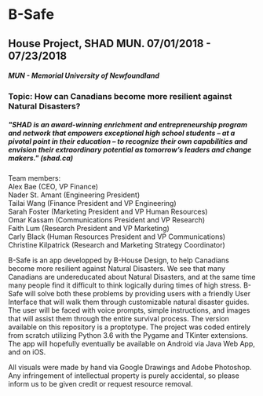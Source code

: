 # B-Safe
## House Project, SHAD MUN. 07/01/2018 - 07/23/2018
##### MUN - Memorial University of Newfoundland
### Topic: How can Canadians become more resilient against Natural Disasters? 
##### "SHAD is an award-winning enrichment and entrepreneurship program and network that empowers exceptional high school students – at a pivotal point in their education – to recognize their own capabilities and envision their extraordinary potential as tomorrow’s leaders and change makers." (shad.ca) 
Team members:  
Alex Bae (CEO, VP Finance) <br />
Nader St. Amant (Engineering President) <br />
Tailai Wang (Finance President and VP Engineering) <br />
Sarah Foster (Marketing President and VP Human Resources)  <br />
Omar Kassam (Communications President and VP Research) <br />
Faith Lum (Research President and VP Marketing) <br />
Carly Black (Human Resources President and VP Communications) <br />
Christine Kilpatrick (Research and Marketing Strategy Coordinator) <br />

B-Safe is an app developped by B-House Design, to help Canadians become more resilient against Natural Disasters. We see that many Canadians are undereducated about Natural Disasters, and at the same time many people find it difficult to think logically during times of high stress. B-Safe will solve both these problems by providing users with a friendly User Interface that will walk them through customizable natural disaster guides. The user will be faced with voice prompts, simple instructions, and images that will assist them through the entire survival process. The version available on this repository is a proptotype. The project was coded entirely from scratch utilizing Python 3.6 with the Pygame and TKinter extensions. The app will hopefully eventually be available on Android via Java Web App, and on iOS. 

All visuals were made by hand via Google Drawings and Adobe Photoshop. Any infringement of intellectual property is purely accidental, so please inform us to be given credit or request resource removal. 
